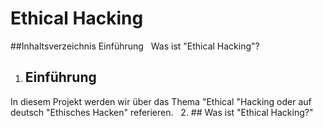 # Ethical Hacking 
##Inhaltsverzeichnis
Einführung &nbsp;
Was ist "Ethical Hacking"? &nbsp;

1. ## Einführung
In diesem Projekt werden wir über das Thema "Ethical "Hacking oder auf deutsch "Ethisches Hacken" referieren.
&nbsp;
2. ## Was ist "Ethical Hacking?"
&nbsp;
